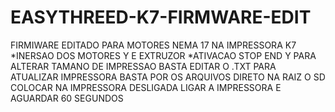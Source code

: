 # EASYTHREED-K7-FIRMWARE-EDIT
FIRMIWARE EDITADO PARA MOTORES NEMA 17 NA IMPRESSORA K7 
*INERSAO DOS MOTORES Y E EXTRUZOR 
*ATIVACAO STOP END Y
PARA ALTERAR TAMANO DE IMPRESSAO BASTA EDITAR O .TXT
PARA ATUALIZAR IMPRESSORA BASTA POR OS ARQUIVOS DIRETO NA RAIZ O SD
COLOCAR NA IMPRESSORA DESLIGADA 
LIGAR A IMPRESSORA E AGUARDAR 60 SEGUNDOS
